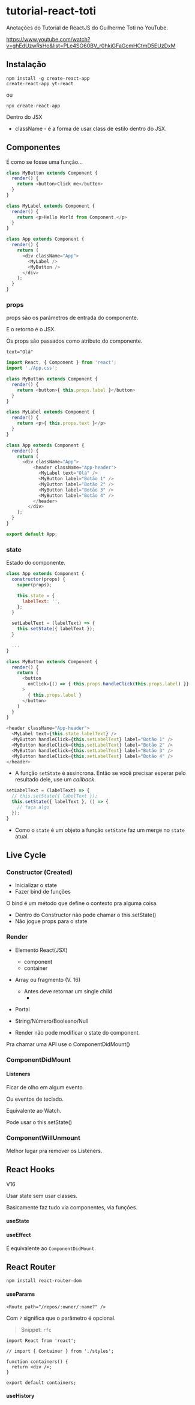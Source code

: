 # tutorial-react-toti

Anotações do Tutorial de ReactJS do Guilherme Toti no YouTube.

https://www.youtube.com/watch?v=ghEdUzwRsHo&list=PLe4SO60BV_r0hkjGFaGcmHCtmD5EUzDxM

## Instalação

```
npm install -g create-react-app
create-react-app yt-react
```

ou

```
npx create-react-app 
```


Dentro do JSX

* className - é a forma de usar class de estilo dentro do JSX.




## Componentes

É como se fosse uma função...

```js
class MyButton extends Component {
  render() {
    return <button>Click me</button>
  }
}

class MyLabel extends Component {
  render() {
    return <p>Hello World from Component.</p>
  }
}

class App extends Component {
  render() {
    return (
      <div className="App">
        <MyLabel />
        <MyButton />
      </div>
    );
  }
}
```

### props

props são os parâmetros de entrada do componente.

E o retorno é o JSX.

Os props são passados como atributo do componente.

`text="Olá"`

```js
import React, { Component } from 'react';
import './App.css';

class MyButton extends Component {
  render() {
    return <button>{ this.props.label }</button>
  }
}

class MyLabel extends Component {
  render() {
    return <p>{ this.props.text }</p>
  }
}

class App extends Component {
  render() {
    return (
      <div className="App">
          <header className="App-header">
            <MyLabel text="Olá" />
            <MyButton label="Botão 1" />
            <MyButton label="Botão 2" />
            <MyButton label="Botão 3" />
            <MyButton label="Botão 4" />
          </header>
        </div>
    );
  }
}

export default App;
```


### state

Estado do componente.

```js
class App extends Component {
  constructor(props) {
    super(props);

    this.state = {
      labelText: '',
    };
  }

  setLabelText = (labelText) => {
    this.setState({ labelText });
  }

  ...
}
```

```js
class MyButton extends Component {
  render() {
    return (
      <button
        onClick={() => { this.props.handleClick(this.props.label) }}
      >
        { this.props.label }
      </button>
    )
  }
}
```

```js
<header className="App-header">
  <MyLabel text={this.state.labelText} />
  <MyButton handleClick={this.setLabelText} label="Botão 1" />
  <MyButton handleClick={this.setLabelText} label="Botão 2" />
  <MyButton handleClick={this.setLabelText} label="Botão 3" />
  <MyButton handleClick={this.setLabelText} label="Botão 4" />
</header>
```

* A função `setState` é assíncrona. Então se você precisar esperar pelo resultado dele, use um *callback*.

```js
setLabelText = (labelText) => {
  // this.setState({ labelText });
  this.setState({ labelText }, () => {
    // faça algo
  });
}
```

* Como o `state` é um objeto a função `setState` faz um merge no `state` atual.


## Live Cycle

### Constructor (Created)

* Inicializar o state
* Fazer bind de funções

O bind é um método que define o contexto pra alguma coisa.

* Dentro do Constructor não pode chamar o this.setState()
* Não jogue props para o state


### Render

* Elemento React(JSX)
    * component
    * container

* Array ou fragmento (V. 16)
    * Antes deve retornar um single child
        * <div></div

* Portal

* String/Número/Booleano/Null

* Render não pode modificar o state do component.

Pra chamar uma API use o ComponentDidMount()


### ComponentDidMount

#### Listeners

Ficar de olho em algum evento.

Ou eventos de teclado.

Equivalente ao Watch.

Pode usar o this.setState()



### ComponentWillUnmount

Melhor lugar pra remover os Listeners.



## React Hooks

V16

Usar state sem usar classes.

Basicamente faz tudo via componentes, via funções.


#### useState


#### useEffect

É equivalente ao `ComponentDidMount`.



## React Router

```
npm install react-router-dom
```


#### useParams


```
<Route path="/repos/:owner/:name?" />
```

Com `?` significa que o parâmetro é opcional.



> Snippet: `rfc`

```
import React from 'react';

// import { Container } from './styles';

function containers() {
  return <div />;
}

export default containers;
```

#### useHistory
